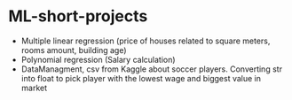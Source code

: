 # ML-short-projects
- Multiple linear regression (price of houses related to square meters, rooms amount, building age)
- Polynomial regression (Salary calculation)
- DataManagment, csv from Kaggle about soccer players. Converting str into float to pick player with the lowest wage and biggest value in market 
